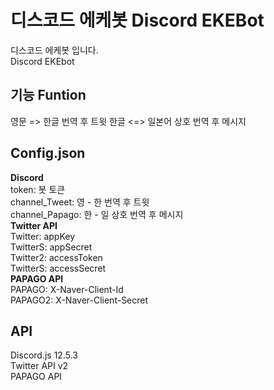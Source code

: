 # 디스코드 에케봇 Discord EKEBot
디스코드 에케봇 입니다.<br>
Discord EKEbot
## 기능 Funtion
영문 => 한글 번역 후 트윗
한글 <=> 일본어 상호 번역 후 메시지
## Config.json
**Discord**<br>
token: 봇 토큰<br>
channel_Tweet: 영 - 한 번역 후 트윗<br>
channel_Papago: 한 - 일 상호 번역 후 메시지<br>
**Twitter API**<br>
Twitter: appKey<br>
TwitterS: appSecret<br>
Twitter2: accessToken<br>
TwitterS: accessSecret<br>
**PAPAGO API**<br>
PAPAGO: X-Naver-Client-Id<br>
PAPAGO2: X-Naver-Client-Secret
## API
Discord.js 12.5.3<br>
Twitter API v2<br>
PAPAGO API
